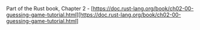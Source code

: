 Part of the Rust book, Chapter 2 - [https://doc.rust-lang.org/book/ch02-00-guessing-game-tutorial.html][https://doc.rust-lang.org/book/ch02-00-guessing-game-tutorial.html]
